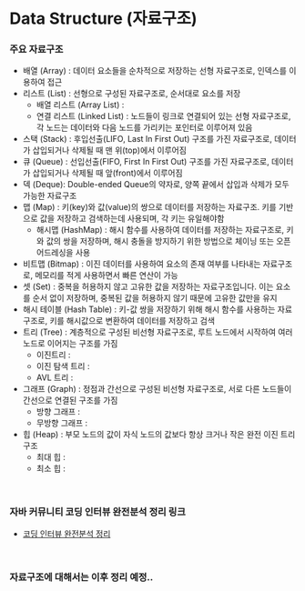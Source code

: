# Data Structure (자료구조)

### 주요 자료구조
- 배열 (Array) : 데이터 요소들을 순차적으로 저장하는 선형 자료구조로, 인덱스를 이용하여 접근
- 리스트 (List) : 선형으로 구성된 자료구조로, 순서대로 요소를 저장
    - 배열 리스트 (Array List) : 
    - 연결 리스트 (Linked List) : 노드들이 링크로 연결되어 있는 선형 자료구조로, 각 노드는 데이터와 다음 노드를 가리키는 포인터로 이루어져 있음
- 스택 (Stack) : 후입선출(LIFO, Last In First Out) 구조를 가진 자료구조로, 데이터가 삽입되거나 삭제될 때 맨 위(top)에서 이루어짐
- 큐 (Queue) : 선입선출(FIFO, First In First Out) 구조를 가진 자료구조로, 데이터가 삽입되거나 삭제될 때 앞(front)에서 이루어짐
- 덱 (Deque): Double-ended Queue의 약자로, 양쪽 끝에서 삽입과 삭제가 모두 가능한 자료구조
- 맵 (Map) : 키(key)와 값(value)의 쌍으로 데이터를 저장하는 자료구조. 키를 기반으로 값을 저장하고 검색하는데 사용되며, 각 키는 유일해야함
    - 해시맵 (HashMap) : 해시 함수를 사용하여 데이터를 저장하는 자료구조로, 키와 값의 쌍을 저장하며, 해시 충돌을 방지하기 위한 방법으로 체이닝 또는 오픈 어드레싱을 사용
- 비트맵 (Bitmap) : 이진 데이터를 사용하여 요소의 존재 여부를 나타내는 자료구조로, 메모리를 적게 사용하면서 빠른 연산이 가능
- 셋 (Set) : 중복을 허용하지 않고 고유한 값을 저장하는 자료구조입니다. 이는 요소를 순서 없이 저장하며, 중복된 값을 허용하지 않기 때문에 고유한 값만을 유지
- 해시 테이블 (Hash Table) : 키-값 쌍을 저장하기 위해 해시 함수를 사용하는 자료구조로, 키를 해시값으로 변환하여 데이터를 저장하고 검색
- 트리 (Tree) : 계층적으로 구성된 비선형 자료구조로, 루트 노드에서 시작하여 여러 노드로 이어지는 구조를 가짐
    - 이진트리 :
    - 이진 탐색 트리 :
    - AVL 트리 : 
- 그래프 (Graph) : 정점과 간선으로 구성된 비선형 자료구조로, 서로 다른 노드들이 간선으로 연결된 구조를 가짐
    - 방향 그래프 :
    - 무방향 그래프 :
- 힙 (Heap) : 부모 노드의 값이 자식 노드의 값보다 항상 크거나 작은 완전 이진 트리 구조
    - 최대 힙 : 
    - 최소 힙 :

<br>

### 자바 커뮤니티 코딩 인터뷰 완전분석 정리 링크
- [코딩 인터뷰 완전분석 정리](../../BookStudy/자바카페/코딩인터뷰완전분석/)

<br>

### 자료구조에 대해서는 이후 정리 예정..

<br>
